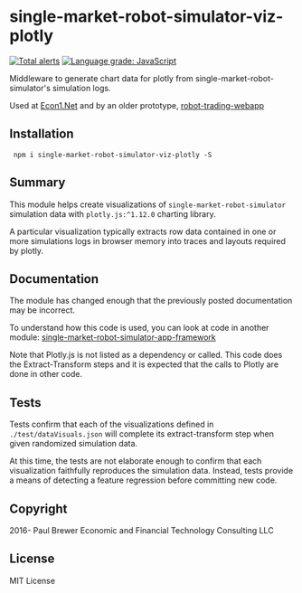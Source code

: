 # single-market-robot-simulator-viz-plotly
[![Total alerts](https://img.shields.io/lgtm/alerts/g/DrPaulBrewer/single-market-robot-simulator-viz-plotly.svg?logo=lgtm&logoWidth=18)](https://lgtm.com/projects/g/DrPaulBrewer/single-market-robot-simulator-viz-plotly/alerts/)
[![Language grade: JavaScript](https://img.shields.io/lgtm/grade/javascript/g/DrPaulBrewer/single-market-robot-simulator-viz-plotly.svg?logo=lgtm&logoWidth=18)](https://lgtm.com/projects/g/DrPaulBrewer/single-market-robot-simulator-viz-plotly/context:javascript)

Middleware to generate chart data for plotly from single-market-robot-simulator's simulation logs.

Used at [Econ1.Net](https://econ1.net) and by an older prototype, [robot-trading-webapp](https://github.com/drpaulbrewer/robot-trading-webapp)

## Installation

     npm i single-market-robot-simulator-viz-plotly -S

## Summary

This module helps create visualizations of `single-market-robot-simulator` simulation data with `plotly.js:^1.12.0` charting library.

A particular visualization typically extracts row data contained in one or more simulations logs in browser memory into traces and layouts required by plotly.

## Documentation

The module has changed enough that the previously posted documentation may be incorrect.

To understand how this code is used, you can look at code in another module: [single-market-robot-simulator-app-framework](https://github.com/drpaulbrewer/single-market-robot-simulator-app-framework)

Note that Plotly.js is not listed as a dependency or called.  This code does the Extract-Transform steps and it is expected that the calls to Plotly are done in other code.

## Tests

Tests confirm that each of the visualizations defined in `./test/dataVisuals.json` will complete its extract-transform step when given randomized simulation data.

At this time, the tests are not elaborate enough to confirm that each visualization faithfully reproduces the simulation data. Instead, tests provide a means of detecting
a feature regression before committing new code.

## Copyright

2016- Paul Brewer Economic and Financial Technology Consulting LLC

## License

MIT License
